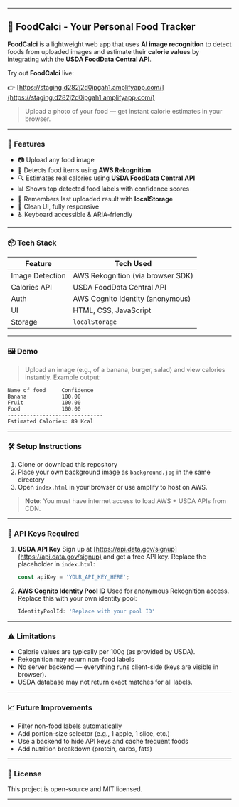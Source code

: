 

---

## 🥗 FoodCalci - Your Personal Food Tracker

**FoodCalci** is a lightweight web app that uses **AI image recognition** to detect foods from uploaded images and estimate their **calorie values** by integrating with the **USDA FoodData Central API**.

Try out **FoodCalci** live:

👉 [https://staging.d282j2d0ipgah1.amplifyapp.com/](https://staging.d282j2d0ipgah1.amplifyapp.com/)

> Upload a photo of your food — get instant calorie estimates in your browser.

---

### 🚀 Features

* 📷 Upload any food image
* 🧠 Detects food items using **AWS Rekognition**
* 🔍 Estimates real calories using **USDA FoodData Central API**
* 📊 Shows top detected food labels with confidence scores
* 💾 Remembers last uploaded result with **localStorage**
* 🎨 Clean UI, fully responsive
* ♿ Keyboard accessible & ARIA-friendly

---

### 📦 Tech Stack

| Feature         | Tech Used                         |
| --------------- | --------------------------------- |
| Image Detection | AWS Rekognition (via browser SDK) |
| Calories API    | USDA FoodData Central API         |
| Auth            | AWS Cognito Identity (anonymous)  |
| UI              | HTML, CSS, JavaScript             |
| Storage         | `localStorage`                    |

---

### 🖼️ Demo

> Upload an image (e.g., of a banana, burger, salad) and view calories instantly.
> Example output:

```
Name of food     Confidence
Banana           100.00
Fruit            100.00
Food             100.00
------------------------------
Estimated Calories: 89 Kcal
```

---

### 🛠️ Setup Instructions

1. Clone or download this repository
2. Place your own background image as `background.jpg` in the same directory
3. Open `index.html` in your browser or use amplify to host on AWS.

> **Note**: You must have internet access to load AWS + USDA APIs from CDN.

---

### 🔐 API Keys Required

1. **USDA API Key**
   Sign up at [https://api.data.gov/signup](https://api.data.gov/signup) and get a free API key.
   Replace the placeholder in `index.html`:

   ```js
   const apiKey = 'YOUR_API_KEY_HERE';
   ```

2. **AWS Cognito Identity Pool ID**
   Used for anonymous Rekognition access.
   Replace this with your own identity pool:

   ```js
   IdentityPoolId: 'Replace with your pool ID'
   ```

---

### ⚠️ Limitations

* Calorie values are typically per 100g (as provided by USDA).
* Rekognition may return non-food labels
* No server backend — everything runs client-side (keys are visible in browser).
* USDA database may not return exact matches for all labels.

---

### 📈 Future Improvements

* Filter non-food labels automatically
* Add portion-size selector (e.g., 1 apple, 1 slice, etc.)
* Use a backend to hide API keys and cache frequent foods
* Add nutrition breakdown (protein, carbs, fats)

---

### 📄 License

This project is open-source and MIT licensed.

---